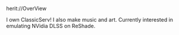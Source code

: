 herit://OverView

I own ClassicServ!
I also make music and art.
Currently interested in emulating NVidia DLSS on ReShade.
